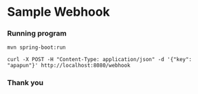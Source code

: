 # Sample Webhook

### Running program
```
mvn spring-boot:run
```
```
curl -X POST -H "Content-Type: application/json" -d '{"key": "apapun"}' http://localhost:8080/webhook 
```

### Thank you
